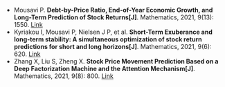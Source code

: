 * Mousavi P. <b>Debt-by-Price Ratio, End-of-Year Economic Growth, and Long-Term Prediction of Stock Returns[J]</b>. Mathematics, 2021, 9(13): 1550. [Link](https://www.mdpi.com/1173930)
* Kyriakou I, Mousavi P, Nielsen J P, et al. <b>Short-Term Exuberance and long-term stability: A simultaneous optimization of stock return predictions for short and long horizons[J]</b>. Mathematics, 2021, 9(6): 620. [Link](https://www.mdpi.com/1034746)
* Zhang X, Liu S, Zheng X. <b>Stock Price Movement Prediction Based on a Deep Factorization Machine and the Attention Mechanism[J]</b>. Mathematics, 2021, 9(8): 800. [Link](https://www.mdpi.com/1063264)